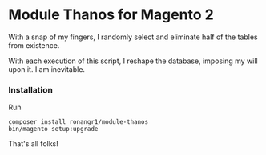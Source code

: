 # Module Thanos for Magento 2

With a snap of my fingers, I randomly select and eliminate half of the tables from existence.

With each execution of this script, I reshape the database, imposing my will upon it. I am inevitable.

### Installation

Run 

```
composer install ronangr1/module-thanos
bin/magento setup:upgrade
```

That's all folks!
